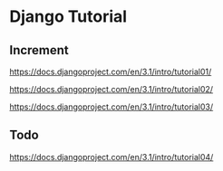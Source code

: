 # Django Tutorial

## Increment

https://docs.djangoproject.com/en/3.1/intro/tutorial01/

https://docs.djangoproject.com/en/3.1/intro/tutorial02/

https://docs.djangoproject.com/en/3.1/intro/tutorial03/

## Todo

https://docs.djangoproject.com/en/3.1/intro/tutorial04/